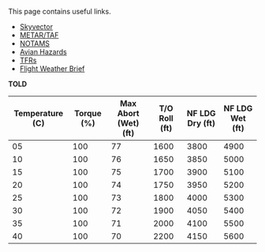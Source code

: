 This page contains useful links.

- [Skyvector](https://skyvector.com/ "Skyvector")
- [METAR/TAF](https://www.aviationweather.gov/taf/data?ids=KNSE+KNDZ+KZGH+K12J+KMOB+KPNS+KNPA&format=raw&metars=on&date=&submit=Get+TAF+data "METAR/TAF")
- [NOTAMS](https://www.notams.faa.gov/dinsQueryWeb/ "NOTAMS")
- [Avian Hazards](https://www.usahas.com/ "Avian Hazards")
- [TFRs](https://tfr.faa.gov/tfr2/list.html "TFRs")
- [Flight Weather Brief](https://fwb.metoc.navy.mil/ "Flight Weather Briefer")

**TOLD**

| Temperature (C) | Torque (%) | Max Abort (Wet) (ft) | T/O Roll (ft) | NF LDG Dry (ft) | NF LDG Wet (ft) |
| -- | --- | -- | ---- | ---- | ---- |
| 05 | 100 | 77 | 1600 | 3800 | 4900 |
| 10 | 100 | 76 | 1650 | 3850 | 5000 |
| 15 | 100 | 75 | 1700 | 3900 | 5100 |
| 20 | 100 | 74 | 1750 | 3950 | 5200 |
| 25 | 100 | 73 | 1800 | 4000 | 5300 |
| 30 | 100 | 72 | 1900 | 4050 | 5400 |
| 35 | 100 | 71 | 2000 | 4100 | 5500 |
| 40 | 100 | 70 | 2200 | 4150 | 5600 |

